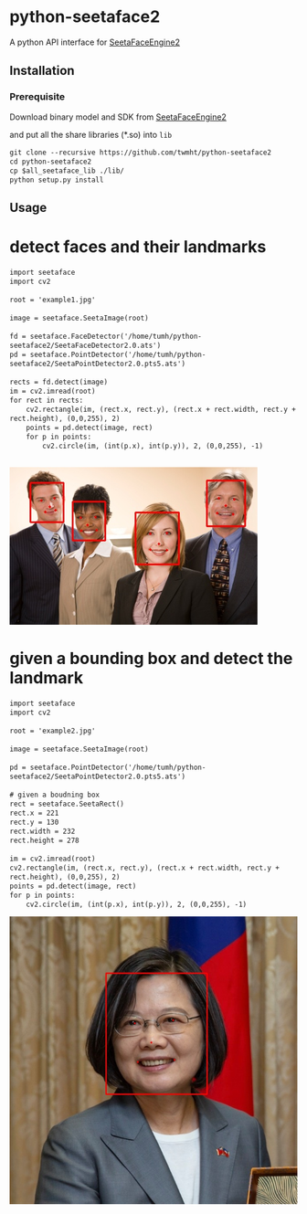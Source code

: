 # python-seetaface2

A python API interface for [SeetaFaceEngine2](https://github.com/seetaface/SeetaFaceEngine2)

## Installation

### Prerequisite

Download binary model and SDK from [SeetaFaceEngine2](https://github.com/seetaface/SeetaFaceEngine2/blob/master/attachment/README.md)

and put all the share libraries (*.so) into `lib` 

```
git clone --recursive https://github.com/twmht/python-seetaface2
cd python-seetaface2 
cp $all_seetaface_lib ./lib/
python setup.py install
```

## Usage

# detect faces and their landmarks

```
import seetaface
import cv2

root = 'example1.jpg'

image = seetaface.SeetaImage(root)

fd = seetaface.FaceDetector('/home/tumh/python-seetaface2/SeetaFaceDetector2.0.ats')
pd = seetaface.PointDetector('/home/tumh/python-seetaface2/SeetaPointDetector2.0.pts5.ats')

rects = fd.detect(image)
im = cv2.imread(root)
for rect in rects:
    cv2.rectangle(im, (rect.x, rect.y), (rect.x + rect.width, rect.y + rect.height), (0,0,255), 2)
    points = pd.detect(image, rect)
    for p in points:
        cv2.circle(im, (int(p.x), int(p.y)), 2, (0,0,255), -1)
        
```

![Result](/example/example1_result.jpg)

# given a bounding box and detect the landmark

```
import seetaface
import cv2

root = 'example2.jpg'

image = seetaface.SeetaImage(root)

pd = seetaface.PointDetector('/home/tumh/python-seetaface2/SeetaPointDetector2.0.pts5.ats')

# given a boudning box
rect = seetaface.SeetaRect()
rect.x = 221
rect.y = 130
rect.width = 232
rect.height = 278

im = cv2.imread(root)
cv2.rectangle(im, (rect.x, rect.y), (rect.x + rect.width, rect.y + rect.height), (0,0,255), 2)
points = pd.detect(image, rect)
for p in points:
    cv2.circle(im, (int(p.x), int(p.y)), 2, (0,0,255), -1)
```

![President of Taiwan](/example/example2_result.jpg)
